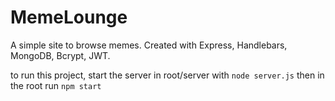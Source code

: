 # MemeLounge

A simple site to browse memes. 
Created with Express, Handlebars, MongoDB, Bcrypt, JWT.

to run this project, start the server in root/server with `node server.js`
then in the root run `npm start`
